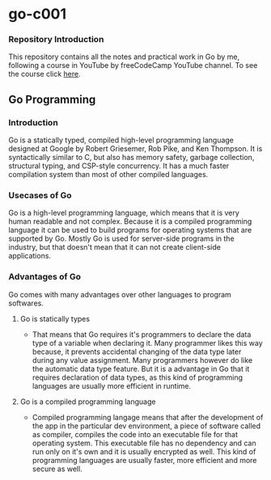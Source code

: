 # go-c001
### Repository Introduction
This repository contains all the notes and practical work in Go by me, following a course in YouTube by freeCodeCamp YouTube channel. To see the course click [here](https://www.youtube.com/watch?v=un6ZyFkqFKo).

## Go Programming
### Introduction
Go is a statically typed, compiled high-level programming language designed at Google by Robert Griesemer, Rob Pike, and Ken Thompson. It is syntactically similar to C, but also has memory safety, garbage collection, structural typing, and CSP-style concurrency. It has a much faster compilation system than most of other compiled languages.

### Usecases of Go
Go is a high-level programming language, which means that it is very human readable and not complex. Because it is a compiled programming language it can be used to build programs for operating systems that are supported by Go. Mostly Go is used for server-side programs in the industry, but that doesn't mean that it can not create client-side applications.

### Advantages of Go
Go comes with many advantages over other languages to program softwares.

1. Go is statically types
    
    - That means that Go requires it's programmers to declare the data type of a variable when declaring it. Many programmer likes this way because, it prevents accidental changing of the data type later during any value assignment. Many programmers however do like the automatic data type feature. But it is a advantage in Go that it requires declaration of data types, as this kind of programming languages are usually more efficient in runtime.

1. Go is a compiled programming language

    - Compiled programming langage means that after the development of the app in the particular dev environment, a piece of software called as compiler, compiles the code into an executable file for that operating system. This executable file has no dependency and can run only on it's own and it is usually encrypted as well. This kind of programming languages are usually faster, more efficient and more secure as well.
